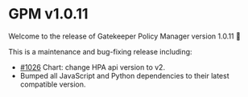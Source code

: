# GPM v1.0.11

Welcome to the release of Gatekeeper Policy Manager version 1.0.11 🎉

This is a maintenance and bug-fixing release including:

- [#1026](https://github.com/sighupio/gatekeeper-policy-manager/pull/1026) Chart: change HPA api version to v2.
- Bumped all JavaScript and Python dependencies to their latest compatible version.
